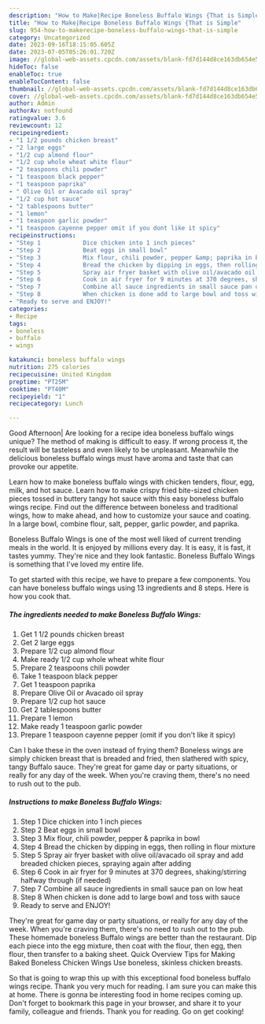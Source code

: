 ```yaml
---
description: "How to Make|Recipe Boneless Buffalo Wings {That is Simple"
title: "How to Make|Recipe Boneless Buffalo Wings {That is Simple"
slug: 954-how-to-makerecipe-boneless-buffalo-wings-that-is-simple
category: Uncategorized
date: 2023-09-16T18:15:05.605Z
date: 2023-07-05T05:26:01.720Z
image: //global-web-assets.cpcdn.com/assets/blank-fd7d144d8ce163db654e5a02c40b08a2775adb7897d16e4062681dc7e1b2800f.png
hideToc: false
enableToc: true
enableTocContent: false
thumbnail: //global-web-assets.cpcdn.com/assets/blank-fd7d144d8ce163db654e5a02c40b08a2775adb7897d16e4062681dc7e1b2800f.png
cover: //global-web-assets.cpcdn.com/assets/blank-fd7d144d8ce163db654e5a02c40b08a2775adb7897d16e4062681dc7e1b2800f.png
author: Admin
authorAv: notfound
ratingvalue: 3.6
reviewcount: 12
recipeingredient:
- "1 1/2 pounds chicken breast"
- "2 large eggs"
- "1/2 cup almond flour"
- "1/2 cup whole wheat white flour"
- "2 teaspoons chili powder"
- "1 teaspoon black pepper"
- "1 teaspoon paprika"
- " Olive Oil or Avacado oil spray"
- "1/2 cup hot sauce"
- "2 tablespoons butter"
- "1 lemon"
- "1 teaspoon garlic powder"
- "1 teaspoon cayenne pepper omit if you dont like it spicy"
recipeinstructions:
- "Step 1            Dice chicken into 1 inch pieces"
- "Step 2            Beat eggs in small bowl"
- "Step 3            Mix flour, chili powder, pepper &amp; paprika in bowl"
- "Step 4            Bread the chicken by dipping in eggs, then rolling in flour mixture"
- "Step 5            Spray air fryer basket with olive oil/avacado oil spray and add breaded chicken pieces, spraying again after adding"
- "Step 6            Cook in air fryer for 9 minutes at 370 degrees, shaking/stirring halfway through (if needed)"
- "Step 7            Combine all sauce ingredients in small sauce pan on low heat"
- "Step 8            When chicken is done add to large bowl and toss with sauce"
- "Ready to serve and ENJOY!"
categories:
- Recipe
tags:
- boneless
- buffalo
- wings

katakunci: boneless buffalo wings 
nutrition: 275 calories
recipecuisine: United Kingdom
preptime: "PT25M"
cooktime: "PT40M"
recipeyield: "1"
recipecategory: Lunch

---
```



Good Afternoon| Are looking for a recipe idea boneless buffalo wings unique? The method of making is difficult to easy. If wrong process it, the result will be tasteless and even likely to be unpleasant. Meanwhile the delicious boneless buffalo wings must have aroma and taste that can provoke our appetite.





Learn how to make boneless buffalo wings with chicken tenders, flour, egg, milk, and hot sauce. Learn how to make crispy fried bite-sized chicken pieces tossed in buttery tangy hot sauce with this easy boneless buffalo wings recipe. Find out the difference between boneless and traditional wings, how to make ahead, and how to customize your sauce and coating. In a large bowl, combine flour, salt, pepper, garlic powder, and paprika.

Boneless Buffalo Wings is one of the most well liked of current trending meals in the world. It is enjoyed by millions every day. It is easy, it is fast, it tastes yummy. They're nice and they look fantastic. Boneless Buffalo Wings is something that I've loved my entire life.


To get started with this recipe, we have to prepare a few components. You can have boneless buffalo wings using 13 ingredients and 8 steps. Here is how you cook that.

<!--inarticleads1-->

##### The ingredients needed to make Boneless Buffalo Wings:

1. Get 1 1/2 pounds chicken breast
1. Get 2 large eggs
1. Prepare 1/2 cup almond flour
1. Make ready 1/2 cup whole wheat white flour
1. Prepare 2 teaspoons chili powder
1. Take 1 teaspoon black pepper
1. Get 1 teaspoon paprika
1. Prepare  Olive Oil or Avacado oil spray
1. Prepare 1/2 cup hot sauce
1. Get 2 tablespoons butter
1. Prepare 1 lemon
1. Make ready 1 teaspoon garlic powder
1. Prepare 1 teaspoon cayenne pepper (omit if you don&#39;t like it spicy)


Can I bake these in the oven instead of frying them? Boneless wings are simply chicken breast that is breaded and fried, then slathered with spicy, tangy Buffalo sauce. They&#39;re great for game day or party situations, or really for any day of the week. When you&#39;re craving them, there&#39;s no need to rush out to the pub. 

<!--inarticleads2-->

##### Instructions to make Boneless Buffalo Wings:

1. Step 1            Dice chicken into 1 inch pieces
1. Step 2            Beat eggs in small bowl
1. Step 3            Mix flour, chili powder, pepper &amp; paprika in bowl
1. Step 4            Bread the chicken by dipping in eggs, then rolling in flour mixture
1. Step 5            Spray air fryer basket with olive oil/avacado oil spray and add breaded chicken pieces, spraying again after adding
1. Step 6            Cook in air fryer for 9 minutes at 370 degrees, shaking/stirring halfway through (if needed)
1. Step 7            Combine all sauce ingredients in small sauce pan on low heat
1. Step 8            When chicken is done add to large bowl and toss with sauce
1. Ready to serve and ENJOY!

They&#39;re great for game day or party situations, or really for any day of the week. When you&#39;re craving them, there&#39;s no need to rush out to the pub. These homemade boneless Buffalo wings are better than the restaurant. Dip each piece into the egg mixture, then coat with the flour, then egg, then flour, then transfer to a baking sheet. Quick Overview Tips for Making Baked Boneless Chicken Wings Use boneless, skinless chicken breasts. 

So that is going to wrap this up with this exceptional food boneless buffalo wings recipe. Thank you very much for reading. I am sure you can make this at home. There is gonna be interesting food in home recipes coming up. Don't forget to bookmark this page in your browser, and share it to your family, colleague and friends. Thank you for reading. Go on get cooking!

